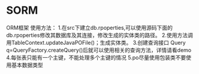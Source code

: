 # SORM
ORM框架
使用方法：
1.在src下建立db.rpoperties,可以使用源码下面的db.rpoperties修改其数据库及其连接，修改生成的实体类的路径。
2.使用方法调用TableContext.updateJavaPOFile()；生成实体类。
3.创建查询接口 Query q=QueryFactory.createQuery()后就可以使用相关的查询方法，详情请看demo
4.每张表只能有一个主键，不能处理多个主键的情况
5.po尽量使用包装类不要使用基本数据类型
